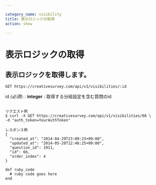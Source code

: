 ```yaml
---

category_name: visibility
title: 表示ロジックの取得
action: show

---
```


# 表示ロジックの取得

## 表示ロジックを取得します。

`GET https://creativesurvey.com/api/v1/visibilities/:id`

id _(必須)_:
: __integer__
: 取得する分岐設定を含む質問のid

~~~

リクエスト例
$ curl -X GET https://creativesurvey.com/api/v1/visibilities/66 \
-d "auth_token=YourAuthToken"

レスポンス例
{
  "created_at": "2014-04-29T23:09:23+09:00",
  "updated_at": "2014-05-28T12:46:25+09:00",
  "question_id": 1911,
  "id": 66,
  "order_index": 4
}

~~~

~~~
def ruby_code
  # ruby code goes here
end
~~~

